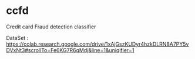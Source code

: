 # ccfd
Credit card Fraud detection classifier


DataSet : https://colab.research.google.com/drive/1xAjGszKUDyr4hzkDLRN8A7PY5vDVxNt3#scrollTo=Fe6KG7R6qMdj&line=1&uniqifier=1

